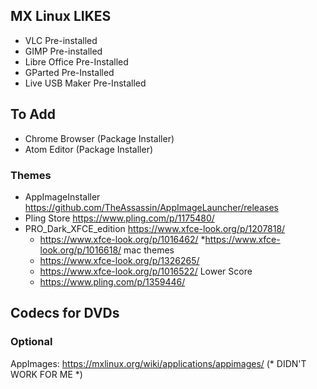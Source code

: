 ## MX Linux LIKES 

* VLC Pre-installed
* GIMP Pre-installed
* Libre Office Pre-Installed
* GParted Pre-Installed
* Live USB Maker Pre-Installed


## To Add

* Chrome Browser (Package Installer)
* Atom Editor (Package Installer)


### Themes
* AppImageInstaller https://github.com/TheAssassin/AppImageLauncher/releases
* Pling Store https://www.pling.com/p/1175480/
* PRO_Dark_XFCE_edition https://www.xfce-look.org/p/1207818/
	* https://www.xfce-look.org/p/1016462/
	*https://www.xfce-look.org/p/1016618/
	mac themes
	* https://www.xfce-look.org/p/1326265/
	* https://www.xfce-look.org/p/1016522/
	Lower Score
	* https://www.pling.com/p/1359446/

## Codecs for DVDs

### Optional
AppImages: https://mxlinux.org/wiki/applications/appimages/ (* DIDN'T WORK FOR ME *)





